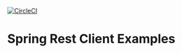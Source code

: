 [![CircleCI](https://circleci.com/gh/akumart11/RestApiSpring.svg?style=svg)](https://circleci.com/gh/akumart11/RestApiSpring)
# Spring Rest Client Examples

